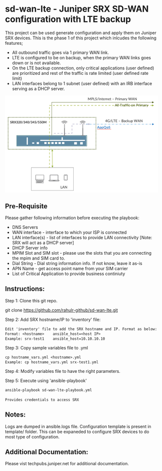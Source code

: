 # sd-wan-lte - Juniper SRX SD-WAN configuration with LTE backup

This project can be used generate configuration and apply them on Juniper SRX devices. 
  This is the phase 1 of this project which inlcudes the following features;
  - All outbound traffic goes via 1 primary WAN link.
  - LTE is configured to be on backup, when the primary WAN links goes down or is not available. 
  - On the LTE backup connection, only critical applications (user defined) are prioritized and rest of the traffic is rate limited (user defined rate limit) 
  - LAN interfaces belong to 1 subnet (user defined) with an IRB interface serving as a DHCP server. 

![](/images/sd-wan-lte-topo.png)

## Pre-Requisite 

Please gather following information before executing the playbook:

  - DNS Servers
  - WAN interface - interface to which your ISP is connected
  - LAN interface(s) - list of interfaces to provide LAN connectivity [Note: SRX will act as a DHCP server]
  - DHCP Server info
  - MPIM Slot and SIM slot - please use the slots that you are connecting the mpim and SIM card to. 
  - Dial String - Dial string information info. If not know, leave it as-is
  - APN Name - get access point name from your SIM carrier 
  - List of Critical Application to provide business continiuty 

## Instructions:
Step 1: Clone this git repo.

  git clone https://github.com/rahulr-github/sd-wan-lte.git

Step 2: Add SRX hostname/IP to 'inventory' file:

	Edit 'inventory' file to add the SRX hostname and IP. Format as below:
	Format: <hostname>    ansible_host=<host IP>
	Example: srx-test1	  ansible_host=10.10.10.10

Step 3: Copy sample variables file to <hostname>.yml 

	cp hostname_vars.yml <hostname>.yml 
	Example: cp hostname_vars.yml srx-test1.yml 

Step 4: Modify variables file to have the right parameters. 

Step 5: Execute using 'ansible-playbook'

	ansible-playbook sd-wan-lte-playbook.yml

	Provides credentials to access SRX

## Notes:

Logs are dumped in ansible.logs file. Configuration template is present in template/ folder. This can be expaneded to configure SRX devices to do most type of configuration. 

## Additional Documentation:

Please vist techpubs.juniper.net for additional documentation. 



